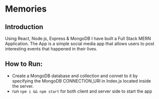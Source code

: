 # Memories

## Introduction
Using React, Node.js, Express & MongoDB I have built a Full Stack MERN Application. The App is a simple social media app that allows users to post interesting events that happened in their lives.

## How to Run:
- Create a MongoDB database and collection and connet to it by specifying the MongoDB CONNECTION_URI in Index.js located inside the server. 
- run ```npm i && npm start``` for both client and server side to start the app
